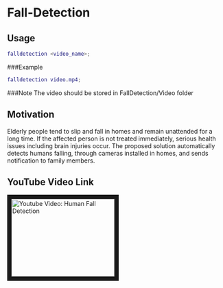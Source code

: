 # Fall-Detection

Usage 
-----
```matlab
falldetection <video_name>;
```
###Example
```matlab
falldetection video.mp4;
```
###Note
The video should be stored in FallDetection/Video folder


Motivation
----------
Elderly people tend to slip and fall in homes and remain unattended for a long time. 
If the affected person is not treated immediately, serious health issues including brain injuries occur. 
The proposed solution automatically detects humans falling, through cameras installed in homes, and sends notification to family members.

YouTube Video Link
------------------
<a href="http://www.youtube.com/watch?feature=player_embedded&v=LdoLniUSOaA
" target="_blank"><img src="http://img.youtube.com/vi/LdoLniUSOaA/0.jpg" 
alt="Youtube Video: Human Fall Detection" width="240" height="180" border="10" /></a>



